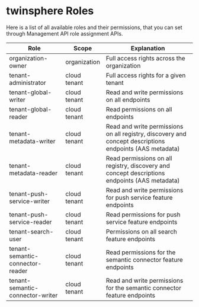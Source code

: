 # twinsphere Roles

Here is a list of all available roles and their permissions, that you can set through Management API role assignment APIs.

<!-- markdownlint-disable line-length -->
| Role | Scope | Explanation |
|------|-------|-------------|
| organization-owner | organization | Full access rights across the organization |
| tenant-administrator | cloud tenant | Full access rights for a given tenant |
| tenant-global-writer | cloud tenant | Read and write permissions on all endpoints |
| tenant-global-reader | cloud tenant | Read permissions on all endpoints |
| tenant-metadata-writer | cloud tenant | Read and write permissions on all registry, discovery and concept descriptions endpoints (AAS metadata) |
| tenant-metadata-reader | cloud tenant | Read permissions on all registry, discovery and concept descriptions endpoints (AAS metadata) |
| tenant-push-service-writer | cloud tenant | Read and write permissions for push service feature endpoints |
| tenant-push-service-reader | cloud tenant | Read permissions for push service feature endpoints |
| tenant-search-user | cloud tenant | Permissions on all search feature endpoints |
| tenant-semantic-connector-reader | cloud tenant | Read permissions for the semantic connector feature endpoints |
| tenant-semantic-connector-writer | cloud tenant | Read and write permissions for the semantic connector feature endpoints |
<!-- markdownlint-enable line-length -->